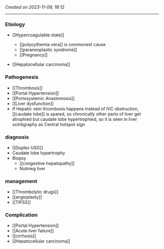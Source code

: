 
*Created on 2023-11-09, 18:12* 

---
### Etiology
- [[Hypercoagulable state]]
	- [[polycythemia vera]] is commonest cause
	- [[paraneoplastic syndrome]]
	- [[Pregnancy]]

- [[Hepatocellular carcinoma]] 

### Pathogenesis
- [[Thrombosis]]
- [[Portal Hypertension]]
- [[Portosystemic Anastomosis]]
- [[Liver dysfunction]] 
- If Hepatic vein thrombosis happens instead of IVC obstruction, [[caudate lobe]] is spared, so chronically other parts of liver get atrophied but caudate lobe hypertrophied, so it is seen in liver scintigraphy as Central hotspot sign 

### diagnosis
- [[Duplex USG]]
- Caudate lobe hypertrophy
- Biopsy
	- [[congestive hepatopathy]]
	- Nutmeg liver 

### management
- [[Thrombolytic drugs]]
- [[angioplasty]]
- [[TIPSS]]

### Complication
- [[Portal Hypertension]]
- [[Acute liver failure]]
- [[cirrhosis]]
- [[Hepatocellular carcinoma]] 